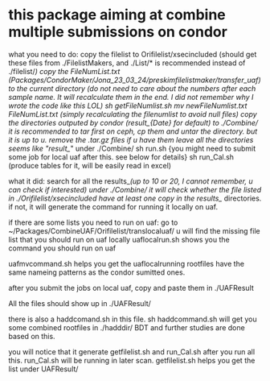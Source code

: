 # this package aiming at combine multiple submissions on condor

what you need to do:
copy the filelist to Orifilelist/xsecincluded (should get these files from ./FilelistMakers, and ./List/* is recommended instead of ./filelist/*)
copy the FileNumList.txt (Packages/CondorMaker/Jona_23_03_24/preskimfilelistmaker/transfer_uaf) to the current directory (do not need to care about the numbers after each sample name. It will recalculate them in the end. I did not remember why I wrote the code like this LOL)
sh getFileNumlist.sh
mv newFileNumlist.txt FileNumList.txt (simply recalculating the filenumlist to avoid null files)
copy the directories outputed by condor (result_{Date} for default) to ./Combine/
it is recommended to tar first on ceph, cp them and untar the directory. but it is up to u.
remove the .tar.gz files if u have them
leave all the directories seems like "result_*" under ./Combine/
sh run.sh
{you might need to submit some job for local uaf after this. see below for details}
sh run_Cal.sh (produce tables for it, will be easily read in excel)

what it did:
search for all the results_*(up to 10 or 20, I cannot remember, u can check if interested) under ./Combine/
it will check whether the file listed in ./Orifilelist/xsecincluded have at least one copy in the results_* directories. if not, it will generate the command for running it locally on uaf.

if there are some lists you need to run on uaf: go to ~/Packages/CombineUAF/Orifilelist/translocaluaf/ u will find the missing file list that you should run on uaf locally
uaflocalrun.sh shows you the command you should run on uaf

uafmvcommand.sh helps you get the uaflocalrunning rootfiles have the same nameing patterns as the condor sumitted ones.

after you submit the jobs on local uaf, copy and paste them in ./UAFResult

All the files should show up in ./UAFResult/

there is also a haddcomand.sh in this file. sh haddcommand.sh will get you some combined rootfiles in ./hadddir/ BDT and further studies are done based on this.


you will notice that it generate getfilelist.sh and run_Cal.sh after you run all this. run_Cal.sh will be running in later scan. getfilelist.sh helps you get the list under UAFResult/
